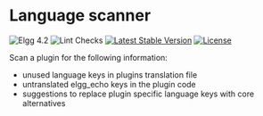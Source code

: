 Language scanner
================

![Elgg 4.2](https://img.shields.io/badge/Elgg-4.2-green.svg)
![Lint Checks](https://github.com/ColdTrick/language_scanner/actions/workflows/lint.yml/badge.svg?event=push)
[![Latest Stable Version](https://poser.pugx.org/coldtrick/language_scanner/v/stable.svg)](https://packagist.org/packages/coldtrick/language_scanner)
[![License](https://poser.pugx.org/coldtrick/language_scanner/license.svg)](https://packagist.org/packages/coldtrick/language_scanner)

Scan a plugin for the following information:

- unused language keys in plugins translation file
- untranslated elgg_echo keys in the plugin code
- suggestions to replace plugin specific language keys with core alternatives
